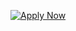 [![Apply Now](https://user-images.githubusercontent.com/327432/63690366-1d1fc300-c815-11e9-8b87-2e33a863fda9.png)](https://www.nosto.com/join-us/)